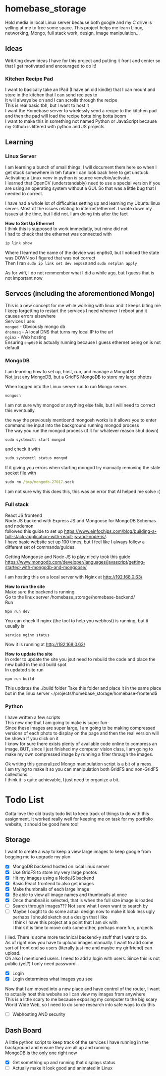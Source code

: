 # homebase_storage
Hold media in local Linux server because both google and my C drive is yelling at me to free some space.
This project helps me learn Linux, networking, Mongo, full stack work, design, image manipulation...

## Ideas 
Writrting down ideas I have for this project and putting it front and center so that I get motivated and encouraged to do it!

### Kitchen Recipe Pad
I want to basically take an IPad (I have an old kindle) that I can mount and store in the kitchen that I can send recipes to  
It will always be on and I can scrolls through the recipe  
This is real basic tbh, but I want to host it   
I want the Homebase server to wirelessly send a recipe to the kitchen pad and then the pad will load the recipe botta bing botta boom  
I want to make this in something not named Python or JavaScript because my Github is littered with python and JS projects   

## Learning 

### Linux Server
I am learning a bunch of small things. I will document them here so when I get stuck somewhere in teh future I can look back here to get unstuck.  
Activating a Linux venv in python is source venv/bin/activate.  
I learned that OpenCV (understandably) need to use a special version if you are using an operating system without a GUI. So that was a little bug that I needed to correct. 

I have had a whole lot of difficulties setting up and learning my Ubuntu linux server. Most of the issues relating to internet/ethernet. 
I wrote down my issues at the time, but I did not. I am doing this after the fact  

**How to Set Up Ethernet**  
I think this is supposed to work immediatly, but mine did not  
I had to check that the ethernet was connected with  
```cmd
ip link show
```
Where I learned the name of the device was enp6s0, but I noticed the state was DOWN so I figured that was not correct  
Then I ran `sudo ip link set dev enp6s0` and `sudo netplan apply`  

As for wifi, I do not remmember what I did a while ago, but I guess that is not important now  

## Servces (including the aforementioned Mongo)
This is a new concept for me while working with linux and it keeps biting me  
I keep forgetting to restart the services I need whenver I reboot and it causes errors elsewhere  
Services I use:  
`mongod` - Obviously mongo db  
`dnsmasq` - A local DNS that turns my local IP to the url  
`nginx` - Web hosting  
Ensuring `enp6s0` is actually running because I guess ethernet being on is not default  



### MongoDB
I am learning how to set up, host, run, and manage a MongoDB  
Not just any MongoDB, but a GridFS MongoDB to store my large photos  

When logged into the Linux server run to run Mongo server.  
```cmd
mongosh
```
I am not sure why mongod or anything else fails, but I will need to correct this eventually.  

the way the previously mentioend mongosh works is it allows you to enter commandline input into the background running mongod process  
The way you run the mongod process (if it for whatever reason shut down)  

```cmd
sudo systemctl start mongod
```
and check it with 
```cmd
sudo systemctl status mongod
```
If it giving you errors when starting mongod try manually removing the stale socket file with 
```cmd
sudo rm /tmp/mongodb-27017.sock
```
I am not sure why this does this, this was an error that AI helped me solve :(  

### Full stack 
React JS frontend   
Node JS backend with Express JS and Mongoose for MongoDB Schemas and nodemon.  
followed this guide to set up https://www.einfochips.com/blog/building-a-full-stack-application-with-react-js-and-node-js/.  
I have basic website set up 100 times, but I feel like I always follow a different set of commands/guides.  

Getting Mongoose and Node JS to play nicely took this guide https://www.mongodb.com/developer/languages/javascript/getting-started-with-mongodb-and-mongoose/  

I am hosting this on a local server with Nginx at http://192.168.0.63/

**How to run the site**  
Make sure the backend is running  
Go to the linux server /homebase_storage/homebase-backend/  
Run 
```cmd
Npm run dev
```
You can check if nginx (the tool to help you webhost) is running, but it usually is
```
service nginx status
```
Now it is running at http://192.168.0.63/

**How to update the site**   
In order to update the site you jsut need to rebuild the code and place the new build in the old build spot  
In updated site run  
```
npm run build
```
This updates the ./build folder
Take this folder and place it in the same place but in the linux server ~/projects/homebase_storage/homebase-frontend$


### Python
I have written a few scripts  
This new one that I am going to make is super fun-  
Since these images are super large, I am going to be making compressed versions of each photo to display on the page and then the real version will be shown if you click on it  
I know for sure there exists plenty of available code online to compress an image, BUT, since I just finished my computer vision class, I am going to make my own compressed image by running a filter through the images.

Ok writing this generalized Mongo manipulation script is a bit of a mess.  
I am trying to make it so you can manipulation both GridFS and non-GridFS collections.  
I think it is quite achievable, I just need to organize a bit.  

# Todo List
Gotta love the old trusty todo list to keep track of things to do with this assignment. It worked really well for keeping me on task for my portfolio website, it should be good here too!
## Storage
I want to create a way to keep a view large images to keep google from begging me to upgrade my plan
- [X] MongoDB backend hosted on local linux server
- [X] Use GridFS to store my very large photos
- [X] Hit my images using a NodeJS backend
- [X] Basic React frontend to also get images
- [X] Make thumbnails of each large image
- [X] Be able to view all image names and thumbnails at once
- [X] Once thumbnail is selected, that is when the full size image is loaded
- [ ] Search through images??? Not sure what I even want to search by
- [ ] Maybe I ought to do some actual design now to make it look less ugly perhaps I should sketch out a design that I like  
I think I have this project at a point that I am ok with  
I think it is time to move onto some other, perhaps more fun, projects  

I lied. There is some more technical backend-y stuff that I want to do.  
As of right now you have to upload images manually. I want to add some sort of front end so users (literally just me and maybe my girlfriend) can upload.  
Oh also I mentioned users. I need to add a login with users. Since this is not public (yet?) I only need password.  
- [X] Login   
- [X] Login determines what images you see  

Now that I am moved into a new place and have control of the router, I want to actually host this website so I can view my images from anywhere  
This is a little scary to me because exposing my computer to the big scary World Wide Web, so I need to do some research into safe ways to do this  
- [ ] Webhosting AND security

## Dash Board
A little python script to keep track of the services I have running in the background and ensure they are all up and running.  
MongoDB is the only one right now 
- [X] Get something up and running that displays status
- [ ] Actually make it look good and animated in Linux 
